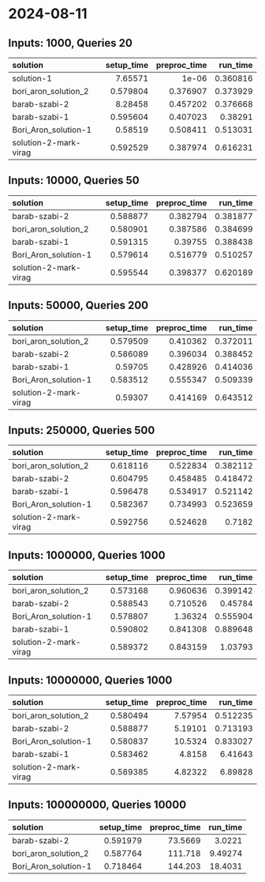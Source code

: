 # 2024-08-11

## Inputs: 1000, Queries 20

| solution              |   setup_time |   preproc_time |   run_time |
|:----------------------|-------------:|---------------:|-----------:|
| solution-1            |     7.65571  |       1e-06    |   0.360816 |
| bori_aron_solution_2  |     0.579804 |       0.376907 |   0.373929 |
| barab-szabi-2         |     8.28458  |       0.457202 |   0.376668 |
| barab-szabi-1         |     0.595604 |       0.407023 |   0.38291  |
| Bori_Aron_solution-1  |     0.58519  |       0.508411 |   0.513031 |
| solution-2-mark-virag |     0.592529 |       0.387974 |   0.616231 |

## Inputs: 10000, Queries 50

| solution              |   setup_time |   preproc_time |   run_time |
|:----------------------|-------------:|---------------:|-----------:|
| barab-szabi-2         |     0.588877 |       0.382794 |   0.381877 |
| bori_aron_solution_2  |     0.580901 |       0.387586 |   0.384699 |
| barab-szabi-1         |     0.591315 |       0.39755  |   0.388438 |
| Bori_Aron_solution-1  |     0.579614 |       0.516779 |   0.510257 |
| solution-2-mark-virag |     0.595544 |       0.398377 |   0.620189 |

## Inputs: 50000, Queries 200

| solution              |   setup_time |   preproc_time |   run_time |
|:----------------------|-------------:|---------------:|-----------:|
| bori_aron_solution_2  |     0.579509 |       0.410362 |   0.372011 |
| barab-szabi-2         |     0.586089 |       0.396034 |   0.388452 |
| barab-szabi-1         |     0.59705  |       0.428926 |   0.414036 |
| Bori_Aron_solution-1  |     0.583512 |       0.555347 |   0.509339 |
| solution-2-mark-virag |     0.59307  |       0.414169 |   0.643512 |

## Inputs: 250000, Queries 500

| solution              |   setup_time |   preproc_time |   run_time |
|:----------------------|-------------:|---------------:|-----------:|
| bori_aron_solution_2  |     0.618116 |       0.522834 |   0.382112 |
| barab-szabi-2         |     0.604795 |       0.458485 |   0.418472 |
| barab-szabi-1         |     0.596478 |       0.534917 |   0.521142 |
| Bori_Aron_solution-1  |     0.582367 |       0.734993 |   0.523659 |
| solution-2-mark-virag |     0.592756 |       0.524628 |   0.7182   |

## Inputs: 1000000, Queries 1000

| solution              |   setup_time |   preproc_time |   run_time |
|:----------------------|-------------:|---------------:|-----------:|
| bori_aron_solution_2  |     0.573168 |       0.960636 |   0.399142 |
| barab-szabi-2         |     0.588543 |       0.710526 |   0.45784  |
| Bori_Aron_solution-1  |     0.578807 |       1.36324  |   0.555904 |
| barab-szabi-1         |     0.590802 |       0.841308 |   0.889648 |
| solution-2-mark-virag |     0.589372 |       0.843159 |   1.03793  |

## Inputs: 10000000, Queries 1000

| solution              |   setup_time |   preproc_time |   run_time |
|:----------------------|-------------:|---------------:|-----------:|
| bori_aron_solution_2  |     0.580494 |        7.57954 |   0.512235 |
| barab-szabi-2         |     0.588877 |        5.19101 |   0.713193 |
| Bori_Aron_solution-1  |     0.580837 |       10.5324  |   0.833027 |
| barab-szabi-1         |     0.583462 |        4.8158  |   6.41643  |
| solution-2-mark-virag |     0.589385 |        4.82322 |   6.89828  |

## Inputs: 100000000, Queries 10000

| solution             |   setup_time |   preproc_time |   run_time |
|:---------------------|-------------:|---------------:|-----------:|
| barab-szabi-2        |     0.591979 |        73.5669 |    3.0221  |
| bori_aron_solution_2 |     0.587764 |       111.718  |    9.49274 |
| Bori_Aron_solution-1 |     0.718464 |       144.203  |   18.4031  |